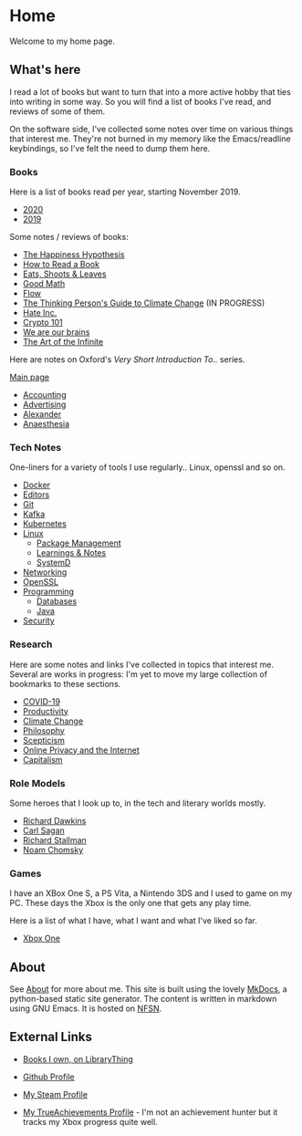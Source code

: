 # Home

Welcome to my home page.

## What's here

I read a lot of books but want to turn that into a more active hobby that ties
into writing in some way. So you will find a list of books I've read, and
reviews of some of them.

On the software side, I've collected some notes over time on various things that
interest me. They're not burned in my memory like the Emacs/readline
keybindings, so I've felt the need to dump them here.

### Books

Here is a list of books read per year, starting November 2019.

- [2020](books/2020.md)
- [2019](books/2019.md)

Some notes / reviews of books:

- [The Happiness Hypothesis](books/reviews/happiness.md)
- [How to Read a Book](books/reviews/how-to-read-a-book.md)
- [Eats, Shoots & Leaves](books/reviews/eats-shoots-leaves.md)
- [Good Math](books/reviews/good-math.md)
- [Flow](books/reviews/flow.md)
- [The Thinking Person's Guide to Climate Change](books/reviews/thinking-climate-change.md) (IN PROGRESS)
- [Hate Inc.](books/reviews/hate-inc.md)
- [Crypto 101](books/reviews/crypto101.md)
- [We are our brains](books/reviews/we-are-our-brains.md)
- [The Art of the Infinite](books/reviews/the-art-of-the-infinite.md)

Here are notes on Oxford's *Very Short Introduction To..* series.

[Main page](books/intro/index.md)

- [Accounting](books/intro/accounting.md)
- [Advertising](books/intro/advertising.md)
- [Alexander](books/intro/alexander.md)
- [Anaesthesia](books/intro/anaesthesia.md)

### Tech Notes

One-liners for a variety of tools I use regularly.. Linux, openssl and
so on.

- [Docker](notes/docker.md)
- [Editors](notes/editors.md)
- [Git](notes/git.md)
- [Kafka](notes/kafka.md)
- [Kubernetes](notes/k8s.md)
- [Linux](notes/linux/index.md)
    - [Package Management](notes/linux/package-management.md)
    - [Learnings & Notes](notes/linux/learnings-and-notes.md)
    - [SystemD](notes/linux/systemd.md)
- [Networking](notes/networking.md)
- [OpenSSL](notes/openssl.md)
- [Programming](notes/programming/index.md)
    - [Databases](notes/programming/databases.md)
    - [Java](notes/programming/java.md)
- [Security](notes/security.md)

### Research

Here are some notes and links I've collected in topics that interest me. Several
are works in progress: I'm yet to move my large collection of bookmarks to these
sections.

- [COVID-19](research/covid-19.md)
- [Productivity](research/productivity.md)
- [Climate Change](research/climate-change.md)
- [Philosophy](research/philosophy.md)
- [Scepticism](research/scepticism.md)
- [Online Privacy and the Internet](research/privacy-internet.md)
- [Capitalism](research/capitalism.md)

### Role Models

Some heroes that I look up to, in the tech and literary worlds mostly.

- [Richard Dawkins](heroes/dawkins.md)
- [Carl Sagan](heroes/sagan.md)
- [Richard Stallman](heroes/stallman.md)
- [Noam Chomsky](heroes/chomsky.md)

### Games

I have an XBox One S, a PS Vita, a Nintendo 3DS and I used to game on my PC.
These days the Xbox is the only one that gets any play time.

Here is a list of what I have, what I want and what I've liked so far.

- [Xbox One](games/xboxone.md)


## About

See [About](about.md) for more about me. This site is built using the
lovely [MkDocs](http://www.mkdocs.org), a python-based static site
generator. The content is written in markdown using GNU Emacs. It is
hosted on [NFSN](https://nearlyfreespeech.net).

## External Links

- [Books I own, on LibraryThing](https://www.librarything.com/catalog/indeliblestamp)

- [Github Profile](https://github.com/arunsrin/)

- [My Steam Profile](https://steamcommunity.com/id/indeliblestamp)

- [My TrueAchievements
Profile](https://www.trueachievements.com/gamer/arunsrin) - I'm not an
achievement hunter but it tracks my Xbox progress quite well.
